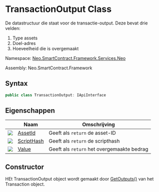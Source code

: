 # TransactionOutput Class

De datastructuur die staat voor de transactie-output. Deze bevat drie velden:

1. Type assets
2. Doel-adres
3. Hoeveelheid die is overgemaakt

Namespace: [Neo.SmartContract.Framework.Services.Neo](../neo.md)

Assembly: Neo.SmartContract.Framework

## Syntax

```c#
public class TransactionOutput: IApiInterface
```

## Eigenschappen

| | Naam | Omschrijving |
| ---------------------------------------- | ---------------------------------------- | ------ |
| ![](https://i-msdn.sec.s-msft.com/dynimg/IC74937.jpeg) | [AssetId](TransactionOutput/AssetId.md)  | Geeft als `return` de asset-ID |
| ![](https://i-msdn.sec.s-msft.com/dynimg/IC74937.jpeg) | [ScriptHash](TransactionOutput/ScriptHash.md) | Geeft als `return` de  scripthash |
| ![](https://i-msdn.sec.s-msft.com/dynimg/IC74937.jpeg) | [Value](TransactionOutput/Value.md)      | Geeft als `return` het overgemaakte bedrag |


## Constructor

HEt TransactionOutput object wordt gemaakt door [GetOutputs()](Transaction/GetOutputs.md) van het Transaction object.

